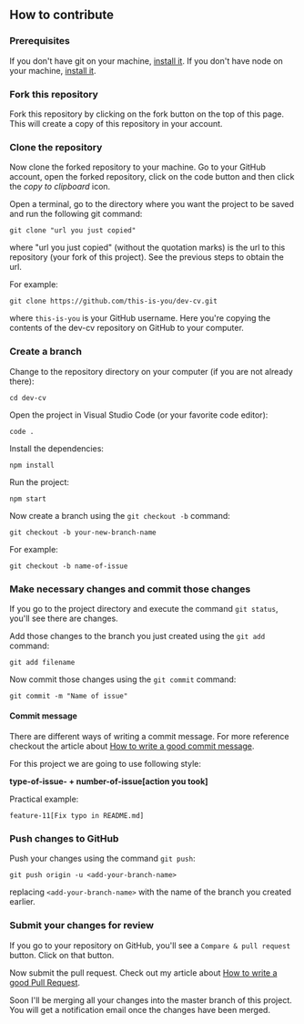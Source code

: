 ## How to contribute

### Prerequisites

If you don't have git on your machine, [install it](https://help.github.com/articles/set-up-git/).
If you don't have node on your machine, [install it](https://nodejs.org/en/download/).

### Fork this repository

Fork this repository by clicking on the fork button on the top of this page.
This will create a copy of this repository in your account.

### Clone the repository

Now clone the forked repository to your machine. Go to your GitHub account, open the forked repository, click on the code button and then click the _copy to clipboard_ icon.

Open a terminal, go to the directory where you want the project to be saved and run the following git command:

```
git clone "url you just copied"
```

where "url you just copied" (without the quotation marks) is the url to this repository (your fork of this project). See the previous steps to obtain the url.

For example:

```
git clone https://github.com/this-is-you/dev-cv.git
```

where `this-is-you` is your GitHub username. Here you're copying the contents of the dev-cv repository on GitHub to your computer.

### Create a branch

Change to the repository directory on your computer (if you are not already there):

```
cd dev-cv
```

Open the project in Visual Studio Code (or your favorite code editor):

```
code .
```

Install the dependencies:

```
npm install
```

Run the project:

```
npm start
```

Now create a branch using the `git checkout -b` command:

```
git checkout -b your-new-branch-name
```

For example:

```
git checkout -b name-of-issue
```

### Make necessary changes and commit those changes

If you go to the project directory and execute the command `git status`, you'll see there are changes.

Add those changes to the branch you just created using the `git add` command:

```
git add filename
```

Now commit those changes using the `git commit` command:

```
git commit -m "Name of issue"
```

#### Commit message

There are different ways of writing a commit message. For more reference checkout the
article about [How to write a good commit message](https://dev.to/chrissiemhrk/git-commit-message-5e21).

For this project we are going to use following style:

**type-of-issue- + number-of-issue[action you took]**

Practical example:

`feature-11[Fix typo in README.md]`

### Push changes to GitHub

Push your changes using the command `git push`:

```
git push origin -u <add-your-branch-name>
```

replacing `<add-your-branch-name>` with the name of the branch you created earlier.

### Submit your changes for review

If you go to your repository on GitHub, you'll see a `Compare & pull request` button. Click on that button.

Now submit the pull request. Check out my article about [How to write a good Pull Request](https://dev.to/yuridevat/how-to-create-a-pull-request-18a1).

Soon I'll be merging all your changes into the master branch of this project. You will get a notification email once the changes have been merged.
